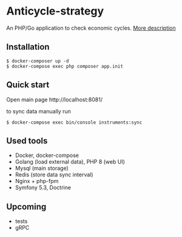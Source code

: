 # Anticycle-strategy

An PHP/Go application to check economic cycles. [More description](https://drive.google.com/file/d/1a71yh43BYtDIFGnXii-pgl3QbdPZqlaR/view?usp=sharing)

## Installation

```
$ docker-composer up -d
$ docker-compose exec php composer app.init
```

## Quick start

Open main page http://localhost:8081/

to sync data manually run

```
$ docker-compose exec bin/console instruments:sync
```

## Used tools
- Docker, docker-compose
- Golang (load external data), PHP 8 (web UI)
- Mysql (main storage)
- Redis (store data sync interval) 
- Nginx + php-fpm
- Symfony 5.3, Doctrine

## Upcoming
- tests
- gRPC
